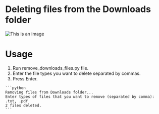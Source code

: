 # Deleting files from the Downloads folder

![This is an image](https://myoctocat.com/assets/images/base-octocat.svg)

<h1 align="left">Usage</h1>

<ol>
  <li>Run remove_downloads_files.py file.</li>
  <li>Enter the file types you want to delete separated by commas.</li>
  <li>Press Enter.</li>

</ol>


<pre><code>```python
Removing files from Downloads folder...
Enter types of files that you want to remove (separated by comma): .txt, .pdf
2 files deleted.
```</code></pre>

